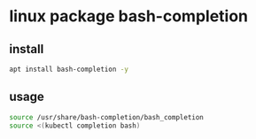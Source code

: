 # linux package bash-completion

## install

```sh
apt install bash-completion -y
```

## usage

```sh
source /usr/share/bash-completion/bash_completion
source <(kubectl completion bash)
```
